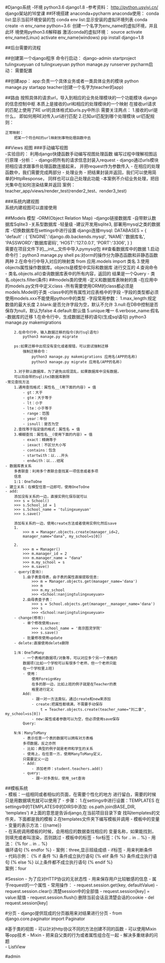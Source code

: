 #Django系统
    -环境
        python3.6
        django1.8
    -参考资料：
        http://python.usyiyi.cn/
        django架站的16堂课
##环境搭建
    anaconda+pycharm
    anaconda使用：
        conda list:显示当前环境安装的包
        conda env list:显示安装的虚拟环境列表
        conda create -n env_name python=3.6:
        创建一个名字为env_name的虚拟环境，并且此环
        境使用python3.6解释器
        激活conda的虚拟环境：
            source activate env_name(Linux)
            activate env_name(windows)
        pip install django=1.8
        
##后台需要的流程


##创建第一个django程序
    命令行启动：
        django-admin startproject tulingxueyuan
        cd tulingxueyuan
        python manage.py runserver
    pycharm启动：
        需要配置
    
##创建app：
    app:负责一个具体业务或者一类具体业务的模块
    python manage.py startapp teacher(创建一个名字为teacher的app)
    
##路由
    按照具体的请求url，导入到相应的业务处理模块的一个功能模块
    django的信息控制中枢
    本质上是接收的url和相应的处理模块的一个映射
    在接收url请求的匹配上使用了RE
    url的具体格式如urls.py中所示
    需要关注两点：
        1.接收的url是什么， 即如何用RE对传入url进行匹配
        2.已知url匹配到哪个处理模块
    url匹配规则：
    
    正常映射：
        把某一个符合RE的url映射到事物处理函数中去
        
##Views 视图
###手动编写视图   
    -实验目的：
        利用django快捷函数手动编写视图处理函数
        编写过程中理解视图运行原理
    -分析：
        - django把所有的请求信息封装入request
        - django通过urls模块把相应请求跟事件处理函数连接起来，
          并把request作为参数传入
        - 在相应的处理函数中，我们需要完成两部分
            - 处理业务
            - 把结果封装并返回，我们可以使用简单的HttpResponse，
              同样也可以自己处理此功能
        -本案例不介绍业务处理，把目光集中在如何渲染结果并返回
    案例：teacher_app/views/render_test(render2_test、render3_test)

###系统内建视图  
    系统内建视图可以直接使用
 
##Models 模型
    -ORM(Object Relation Map)
    -django链接数据库
        -自带默认数据库Sqlite3
            -关系型数据库
            -轻量级
        -建议开发用sqlite3, 部署用mysql之类的数据库
        -切换数据库在settings中进行设置
    django连接mysql:
        DATABASES = {
            'default' : {
            'ENGINE':'django.db.backends.mysql',
            'NAME':'数据库名',
            'PASSWORD':'数据库密码',
            'HOST':'127.0.0.1',
            'PORT':'3306',
        } 
        }  
    需要在项目文件下的__init__文件中导入pymysql包
##查看数据库中的数据
    1.启动命令行：python3 manage.py shell
        ps:对orm的操作分为静态函数和非静态函数两种
    2.在命令行中导入对应的映射类
        from 应用.models import 类名
    3.使用objects属性操作数据库。objects是模型中实际和数据库
    进行交互的
    4.查询命令
        - 类名.objects.all()查询数据库表中的所有内容，返回的
        结果是一个Query
        - 类名.objects.filter(条件)
##models类的使用
    -定义和数据库表映射的类
        -在应用中的models.py文件中定义class
        -所有需要使用ORM的class都必须是models.Model的子类
        -class中的所有属性对应表格中的字段
        -字段的类型都必须使用models.xxx不能使用python中的类型
        -字段常用参数：
            1.max_length:规定数值的最大长度
            2.blank:是否允许字段为空，默认不允许
            3.null:在DB中控制是否保存为null，默认为false
            4.default:默认值
            5.unique:唯一
            6.verbose_name:假名
    -数据库的迁移
        1.在命令行中，生成数据迁移的语句(生成sql语句)
            python3 manage.py makemigrations
                 
        2.在命令行中，输入数据迁移的指令(执行sql语句)
            python3 manage.py migrate
        
        ps:如果迁移中出现没有变化或者报错，可以尝试强制迁移
            强制迁移命令：
                python3 manage.py makemigrations 应用名(APP的名称)
                python3 manage.py migrate 应用名(APP的名称)
        
        3.对于默认数据库，为了避免出现混乱，如果数据库中没有数据，
        可以将自带的sqlite3数据库删除
    -常见查找方法
        1.通用查找格式：属性名__(用下面的内容) = 值
            - gt：大于
            - gte：大于等于
            - lt：小于
            - lte：小于等于
            - range：范围
            - year：年份
            - isnull：是否为空
        2.查找等于指定值的格式：属性名 = 值
        3.模糊查找：属性名__(使用下面的内容) = 值
            - exact：精确等于
            - iexact：不区分大小写
            - contains：包含
            - startwith：以...开头
            - endwith：以...结尾
    - 数据库表关系
        多表联查：利用多个表联合查找某一项信息或者多项
        信息
        1:1：OneToOne
    - 建立关系：在模型任意一边即可，使用OneToOne
    - add:
        添加没有关系的一边，直接实例化保存就可以
        >>> s = School()
        >>> s.School_id = 1
        >>> s.School_name = 'tulingxueyuan'
        >>> s.save()
        
        添加有关系的一边，使用create方法或者使用实例化然后save
        1.
            >>> m = Manager.objects.create(manager_id=2, 
            manager_name="dana", my_school=s[0])
            
        2.
            >>> m = Manager()
            >>> m.manager_id = 2
            >>> m.manager_name = "dana"
            >>> m.my_school = s
            >>> m.save()    
        - query(查询):
            1.由子表查母表，由子表的属性直接提取信息:
                >>> m = Manager.objects.get(manager_name='dana')
                >>> m
                >>> m.my_school
                >>> <School:nanjingtulingxueyuan>
            2.由母表查子表：
                >>> s = School.objects.get(manager__manager_name='dana')
                >>> s
                >>> <School:nanjingtulingxueyuan>
        - change(修改):
            - 单个修改使用save:
                >>> s.school_name = '南京图灵学院'
                >>> s.save()
            - 批量修改使用update
        - delete:直接使用delete删除
        
        1:N：OneToMany
            - 一个表格的数据项/对象等，可以对应多个另一个表格的
            数据项(比如一个学校可以有很多个老师，但一个老师只能
            在一个学校里上班)
            - 使用：
                使用ForeignKey
                在多的那一边，比如上班的例子就是在Teacher的表
                格里进行定义
            Add:
                - 跟一对一方法类似，通过create和new来添加
                - create:把属性都填满，不需要手动保存
                    t = Teacher.objects.create(teacher_name="刘二拿", my_school=ss[0])
                - new:属性或者参数可以为空，但必须使用save保存
            Query:
                        
        N:N：ManyToMany 
            - 表示任意一个表的数据可以拥有对方表格
            多项数据，反之亦然
            - 比如：典型的例子就是老师和学生的关系
            - 使用上，在任意一方，使用ManyToMany定义，
            只需要定义一边
            - Add:
                - 添加老师：student.teachers.add()
            - query:
                - 跟一对多类似，使用_set查询        
##模板系统                
    - 模板：一组相同或者相似的页面，在需要个性化的地方
    进行留白，需要的时候只是用数据填充就可以使用了
    - 步骤：
        1.在settings中进行设置：TEMPLATES
            在settings中的TEMPLATES中的DIRS中添加:
            os.path.join(BASE_DIR, 'templates')
            #上面的意思是告诉django,在当前项目目录下查
            找叫templates的文件夹，下面都是我的模板
        2.在templates文件夹下编写模板并调用
    - 模板中的变量
        - 变量的表示方法：{{name}}    
        - 在系统调用模板的时候，会用相应的数据查找相应的
        变量名称，如果能找到，则填充或者叫渲染，否则跳过
    - 模板中的标签
        - for标签：{% for .. in .. %} 
        - 用法：
            {% for .. in .. %}  
                循环语句
            {% endfor %} 
        - 案例：three,显示班级成绩
        - if标签
        - 用来判断条件  
        - 代码示例：
            {% if 条件 %}
                条件成立执行语句
            {% elif 条件 %}
                条件成立执行语句
            {% else %}
                以上条件都不成立执行语句
            {% endif %}   
        案例：four  
        
#Session
    - 为了应对HTTP协议的无状态性
    - 用来保存用户比较敏感的信息
    - 属于request的一个属性
    - 常用操作：
        - request.session.get(key, defaultValue)
        - request.session.clear():清楚session中的全部值
        - request.session[key] = value:赋值
        - request.session.flush():删除当前会话且清楚会话的cookie
        - del request.session[key]
        
#分页
    - django提供现成的分页器用来对结果进行分页
    - from django.core.paginator import Paginator

#基于类的视图
    - 可以针对http协议不同的方法创建不同的函数
    - 可以使用Mixin等opp技术
    - Mixin
        - 把来自父类的行为或者属性组合在一起
        - 解决多重继承的问题    
    - ListView
     
#admin  
